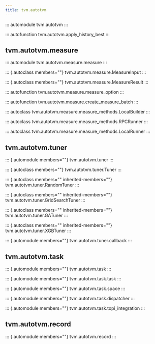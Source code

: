 ```yaml
---
title: tvm.autotvm
---
```


::: automodule
tvm.autotvm
:::

::: autofunction
tvm.autotvm.apply_history_best
:::

## tvm.autotvm.measure

::: automodule
tvm.autotvm.measure.measure
:::

::: {.autoclass members=""}
tvm.autotvm.measure.MeasureInput
:::

::: {.autoclass members=""}
tvm.autotvm.measure.MeasureResult
:::

::: autofunction
tvm.autotvm.measure.measure_option
:::

::: autofunction
tvm.autotvm.measure.create_measure_batch
:::

::: autoclass
tvm.autotvm.measure.measure_methods.LocalBuilder
:::

::: autoclass
tvm.autotvm.measure.measure_methods.RPCRunner
:::

::: autoclass
tvm.autotvm.measure.measure_methods.LocalRunner
:::

## tvm.autotvm.tuner

::: {.automodule members=""}
tvm.autotvm.tuner
:::

::: {.autoclass members=""}
tvm.autotvm.tuner.Tuner
:::

::: {.autoclass members="" inherited-members=""}
tvm.autotvm.tuner.RandomTuner
:::

::: {.autoclass members="" inherited-members=""}
tvm.autotvm.tuner.GridSearchTuner
:::

::: {.autoclass members="" inherited-members=""}
tvm.autotvm.tuner.GATuner
:::

::: {.autoclass members="" inherited-members=""}
tvm.autotvm.tuner.XGBTuner
:::

::: {.automodule members=""}
tvm.autotvm.tuner.callback
:::

## tvm.autotvm.task

::: {.automodule members=""}
tvm.autotvm.task
:::

::: {.automodule members=""}
tvm.autotvm.task.task
:::

::: {.automodule members=""}
tvm.autotvm.task.space
:::

::: {.automodule members=""}
tvm.autotvm.task.dispatcher
:::

::: {.automodule members=""}
tvm.autotvm.task.topi_integration
:::

## tvm.autotvm.record

::: {.automodule members=""}
tvm.autotvm.record
:::
